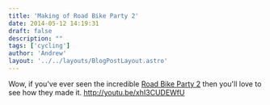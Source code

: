```yaml
---
title: 'Making of Road Bike Party 2'
date: 2014-05-12 14:19:31
draft: false
description: ""
tags: ['cycling']
author: 'Andrew'
layout: '../../layouts/BlogPostLayout.astro'
---
```


Wow, if you've ever seen the incredible [Road Bike Party 2](http://youtu.be/HhabgvIIXik) then you'll love to see how they made it. http://youtu.be/xhI3CUDEWfU
